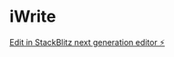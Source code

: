 # iWrite

[Edit in StackBlitz next generation editor ⚡️](https://stackblitz.com/~/github.com/thescribespress/iWrite)